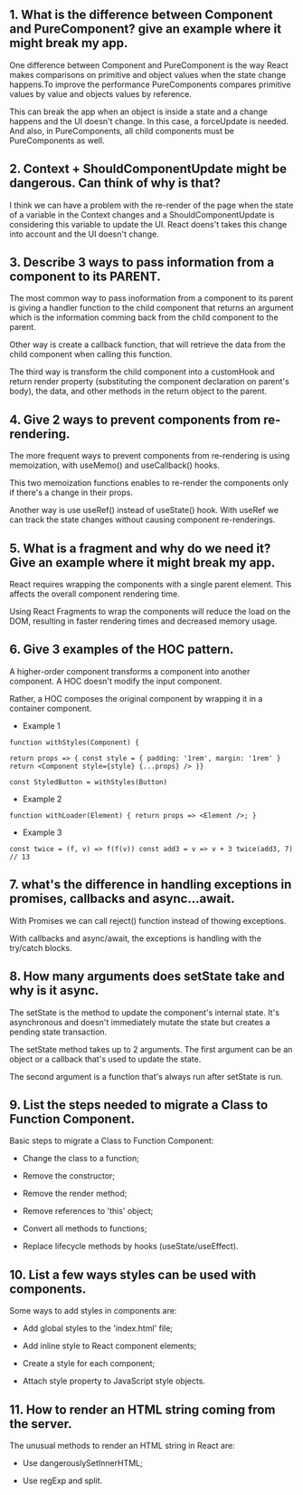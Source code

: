 ## 1. What is the difference between Component and PureComponent? give an example where it might break my app.

One difference between Component and PureComponent is the way React makes comparisons on primitive and object values when the state change happens.To improve the performance PureComponents compares primitive values by value and objects values by reference.

This can break the app when an object is inside a state and a change happens and the UI doesn't change. In this case, a forceUpdate is needed. And also, in PureComponents, all child components must be PureComponents as well.

## 2. Context + ShouldComponentUpdate might be dangerous. Can think of why is that?

I think we can have a problem with the re-render of the page when the state of a variable in the Context changes and a ShouldComponentUpdate is considering this variable to update the UI. React doens't takes this change into account and the UI doesn't change.

## 3. Describe 3 ways to pass information from a component to its PARENT.

The most common way to pass inoformation from a component to its parent is giving a handler function to the child component that returns an argument which is the information comming back from the child component to the parent.

Other way is create a callback function, that will retrieve the data from the child component when calling this function.

The third way is transform the child component into a customHook and return render property (substituting the component declaration on parent's body), the data, and other methods in the return object to the parent.

## 4. Give 2 ways to prevent components from re-rendering.

The more frequent ways to prevent components from re-rendering is using memoization, with useMemo() and useCallback() hooks.

This two memoization functions enables to re-render the components only if there's a change in their props.

Another way is use useRef() instead of useState() hook. With useRef we can track the state changes without causing component re-renderings.

## 5. What is a fragment and why do we need it? Give an example where it might break my app.

React requires wrapping the components with a single parent element. This affects the overall component rendering time.

Using React Fragments to wrap the components will reduce the load on the DOM, resulting in faster rendering times and decreased memory usage.

## 6. Give 3 examples of the HOC pattern.

A higher-order component transforms a component into another component. A HOC doesn't modify the input component.

Rather, a HOC composes the original component by wrapping it in a container component.

- Example 1

`function withStyles(Component) {`

`return props => {
const style = { padding: '1rem', margin: '1rem' }
return <Component style={style} {...props} />
}}`

`const StyledButton = withStyles(Button)`

- Example 2

`function withLoader(Element) {
  return props => <Element />;
}`

- Example 3

`const twice = (f, v) => f(f(v))
const add3 = v => v + 3
twice(add3, 7) // 13`

## 7. what's the difference in handling exceptions in promises, callbacks and async...await.

With Promises we can call reject() function instead of thowing exceptions.

With callbacks and async/await, the exceptions is handling with the try/catch blocks.

## 8. How many arguments does setState take and why is it async.

The setState is the method to update the component's internal state. It's asynchronous and doesn't immediately mutate the state but creates a pending state transaction.

The setState method takes up to 2 arguments. The first argument can be an object or a callback that's used to update the state.

The second argument is a function that's always run after setState is run.

## 9. List the steps needed to migrate a Class to Function Component.

Basic steps to migrate a Class to Function Component:

- Change the class to a function;

- Remove the constructor;

- Remove the render method;

- Remove references to 'this' object;

- Convert all methods to functions;

- Replace lifecycle methods by hooks (useState/useEffect).

## 10. List a few ways styles can be used with components.

Some ways to add styles in components are:

- Add global styles to the 'index.html' file;

- Add inline style to React component elements;

- Create a style for each component;

- Attach style property to JavaScript style objects.

## 11. How to render an HTML string coming from the server.

The unusual methods to render an HTML string in React are:

- Use dangerouslySetInnerHTML;

- Use regExp and split.
